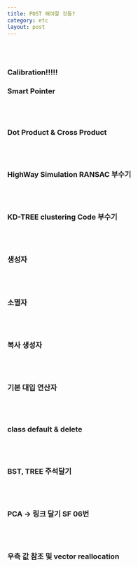 ```yaml
---
title: POST 해야할 것들?
category: etc
layout: post
---
```

<br><br>
### Calibration!!!!!

### Smart Pointer
<br><br>
### Dot Product & Cross Product
<br><br>
### HighWay Simulation RANSAC 부수기
<br><br>
### KD-TREE clustering Code 부수기
<br><br>
### 생성자
<br><br>
### 소멸자
<br><br>
### 복사 생성자
<br><br>
### 기본 대입 연산자
<br><br>
### class default & delete
<br><br>
### BST, TREE 주석달기
<br><br>
### PCA -> 링크 달기 SF 06번 

<br><br>
### 우측 값 참조 및 vector reallocation


